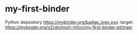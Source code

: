 # my-first-binder
Python depository
https://mybinder.org/badge_logo.svg  :target: https://mybinder.org/v2/gh/Imoh-mfon/my-first-binder.git/main
